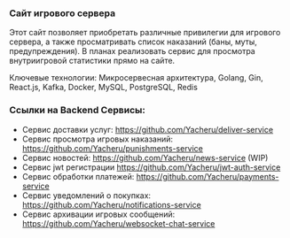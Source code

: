 ### Сайт игрового сервера

Этот сайт позволяет приобретать различные привилегии для игрового сервера, 
а также просматривать список наказаний (баны, муты, предупреждения). В планах реализовать сервис для просмотра внутриигровой статистики прямо на сайте.

Ключевые технологии: Микросервесная архитектура, Golang, Gin, React.js, Kafka, Docker, MySQL, PostgreSQL, Redis

### Ссылки на Backend Сервисы:
- Сервис доставки услуг: https://github.com/Yacheru/deliver-service
- Сервис просмотра игровых наказаний: https://github.com/Yacheru/punishments-service
- Сервис новостей: https://github.com/Yacheru/news-service (WIP)
- Сервис jwt регистрации https://github.com/Yacheru/jwt-auth-service
- Сервис обработки платежей: https://github.com/Yacheru/payments-service
- Сервис уведомлений о покупках: https://github.com/Yacheru/notifications-service
- Сервис архивации игровых сообщений: https://github.com/Yacheru/websocket-chat-service
